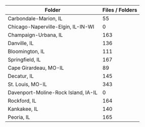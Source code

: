 | Folder                              |   Files / Folders |
|-------------------------------------|-------------------|
| Carbondale-Marion, IL               |                55 |
| Chicago-Naperville-Elgin, IL-IN-WI  |                 0 |
| Champaign-Urbana, IL                |               163 |
| Danville, IL                        |               136 |
| Bloomington, IL                     |               111 |
| Springfield, IL                     |               167 |
| Cape Girardeau, MO-IL               |                89 |
| Decatur, IL                         |               145 |
| St. Louis, MO-IL                    |               343 |
| Davenport-Moline-Rock Island, IA-IL |                 0 |
| Rockford, IL                        |               164 |
| Kankakee, IL                        |               140 |
| Peoria, IL                          |               165 |